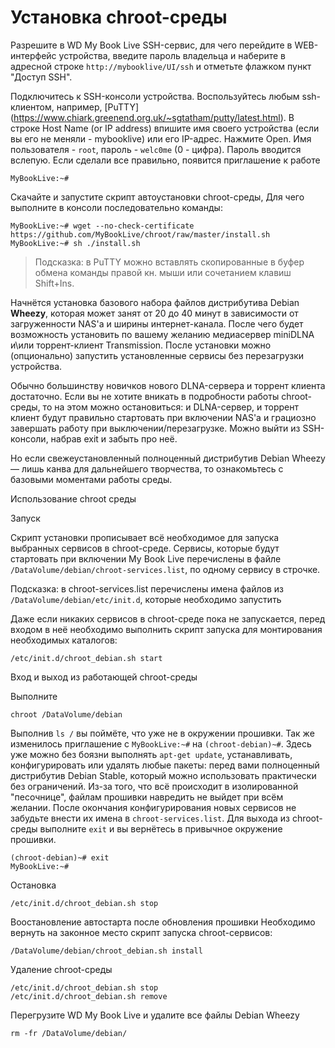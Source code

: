 # Установка chroot-среды

Разрешите в WD My Book Live SSH-сервис, для чего перейдите в WEB-интерфейс устройства, введите пароль владельца и наберите в адресной строке `http://mybooklive/UI/ssh` и отметьте флажком пункт "Доступ SSH".

Подключитесь к SSH-консоли устройства. Воспользуйтесь любым ssh-клиентом, например, [PuTTY] (https://www.chiark.greenend.org.uk/~sgtatham/putty/latest.html). В строке Host Name (or IP address) впишите имя своего устройства (если вы его не меняли - mybooklive) или его IP-адрес. Нажмите Open. Имя пользователя - `root`, пароль - `welc0me` (0 - цифра). Пароль вводится вслепую. Если сделали все правильно, появится приглашение к работе

    MyBookLive:~#

Скачайте и запустите скрипт автоустановки chroot-среды, Для чего выполните в консоли последовательно команды:

    MyBookLive:~# wget --no-check-certificate https://github.com/MyBookLive/chroot/raw/master/install.sh
    MyBookLive:~# sh ./install.sh
    
> Подсказка: в PuTTY можно вставлять скопированные в буфер обмена команды правой кн. мыши или сочетанием клавиш Shift+Ins.

Начнётся установка базового набора файлов дистрибутива Debian **Wheezy**, которая может занят от 20 до 40 минут в зависимости от загруженности NAS'а и ширины интернет-канала. После чего будет возможность установить по вашему желанию медиасервер miniDLNA и\или торрент-клиент Transmission. После установки можно (опционально) запустить установленные сервисы без перезагрузки устройства.



Обычно большинству новичков нового DLNA-сервера и торрент клиента достаточно. Если вы не хотите вникать в подробности работы chroot-среды, то на этом можно остановиться: и DLNA-сервер, и торрент клиент будут правильно стартовать при включении NAS'а и грациозно завершать работу при выключении/перезагрузке. Можно выйти из SSH-консоли, набрав exit и забыть про неё.



Но если свежеустановленный полноценный дистрибутив Debian Wheezy — лишь канва для дальнейшего творчества, то ознакомьтесь с базовыми моментами работы среды.


Использование chroot среды


Запуск


Скрипт установки прописывает всё необходимое для запуска выбранных сервисов в сhroot-среде. Сервисы, которые будут стартовать при включении My Book Live перечислены в файле `/DataVolume/debian/chroot-services.list`, по одному сервису в строчке.


Подсказка: в chroot-services.list перечислены имена файлов из `/DataVolume/debian/etc/init.d`, которые необходимо запустить


Даже если никаких сервисов в chroot-среде пока не запускается, перед входом в неё необходимо выполнить скрипт запуска для монтирования необходимых каталогов:

    /etc/init.d/chroot_debian.sh start


Вход и выход из работающей chroot-среды


Выполните

    chroot /DataVolume/debian


Выполнив `ls /` вы поймёте, что уже не в окружении прошивки. Так же изменилось приглашение с `MyBookLive:~#` на `(chroot-debian)~#`. Здесь уже можно без боязни выполнять `apt-get update`, устанавливать, конфигурировать или удалять любые пакеты: перед вами полноценный дистрибутив Debian Stable, который можно использовать практически без ограничений. Из-за того, что всё происходит в изолированной "песочнице", файлам прошивки навредить не выйдет при всём желании. После окончания конфигурирования новых сервисов не забудьте внести их имена в `chroot-services.list`. Для выхода из chroot-среды выполните `exit` и вы вернётесь в привычное окружение прошивки.

    (chroot-debian)~# exit
    MyBookLive:~#


Остановка

    /etc/init.d/chroot_debian.sh stop


Воостановление автостарта после обновления прошивки
Необходимо вернуть на законное место скрипт запуска chroot-сервисов:

    /DataVolume/debian/chroot_debian.sh install
    
    
Удаление chroot-среды

    /etc/init.d/chroot_debian.sh stop
    /etc/init.d/chroot_debian.sh remove

Перегрузите WD My Book Live и удалите все файлы Debian Wheezy

    rm -fr /DataVolume/debian/

